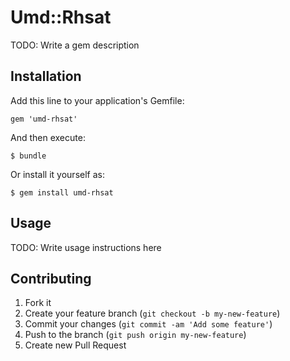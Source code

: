 # Umd::Rhsat

TODO: Write a gem description

## Installation

Add this line to your application's Gemfile:

    gem 'umd-rhsat'

And then execute:

    $ bundle

Or install it yourself as:

    $ gem install umd-rhsat

## Usage

TODO: Write usage instructions here

## Contributing

1. Fork it
2. Create your feature branch (`git checkout -b my-new-feature`)
3. Commit your changes (`git commit -am 'Add some feature'`)
4. Push to the branch (`git push origin my-new-feature`)
5. Create new Pull Request
